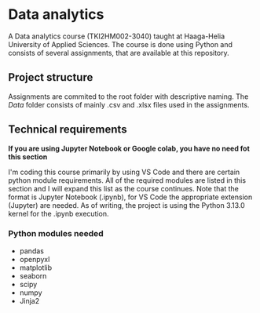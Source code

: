 # Data analytics

A Data analytics course (TKI2HM002-3040) taught at Haaga-Helia University of Applied Sciences.
The course is done using Python and consists of several assignments, that are available at this repository.

## Project structure

Assignments are commited to the root folder with descriptive naming.
The *Data* folder consists of mainly .csv and .xlsx files used in the assignments.

## Technical requirements

**If you are using Jupyter Notebook or Google colab, you have no need fot this section**

I'm coding this course primarily by using VS Code and there are certain python module requirements. All of the required modules are listed in this section and I will expand this list as the course continues.
Note that the format is Jupyter Notebook (.ipynb), for VS Code the appropriate extension (Jupyter) are needed. As of writing, the project is using the Python 3.13.0 kernel for the .ipynb execution.

### Python modules needed

- pandas
- openpyxl
- matplotlib
- seaborn
- scipy
- numpy
- Jinja2
